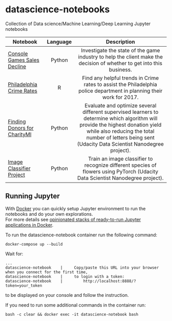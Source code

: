 # datascience-notebooks
Collection of Data science/Machine Learning/Deep Learning Jupyter notebooks

| Notebook      | Language      | Description   |
| ------------- |:-------------:|:-------------:|
| [Console Games Sales Decline](http://nbviewer.jupyter.org/github/jagin/datascience-notebooks/blob/master/notebooks/Python/console-games-sales-decline.ipynb) | Python | Investigate the state of the game industry to help the client make the decision of whether to get into this business. |
| [Philadelphia Crime Rates](http://nbviewer.jupyter.org/github/jagin/datascience-notebooks/blob/master/notebooks/R/philadelphia-crime-rates.ipynb) | R | Find any helpful trends in Crime rates to assist the Philadelphia police department in planning their work for 2017. |
| [Finding Donors for CharityMl](http://nbviewer.jupyter.org/github/jagin/datascience-notebooks/blob/master/notebooks/Python/finding-donors-charityml.ipynb) | Python | Evaluate and optimize several different supervised learners to determine which algorithm will provide the highest donation yield while also reducing the total number of letters being sent (Udacity Data Scientist Nanodegree project). |
| [Image Classifier Project](http://nbviewer.jupyter.org/github/jagin/datascience-notebooks/blob/master/notebooks/Python/image-classifier-project.ipynb) | Python | Train an image classifier to recognize different species of flowers using PyTorch (Udacity Data Scientist Nanodegree project). |

## Running Jupyter

With [Docker](https://www.docker.com/community-edition) you can quickly setup Jupyter environment to run the notebooks and do your own explorations.  
For more details see [opinionated stacks of ready-to-run Jupyter applications in Docker](https://github.com/jupyter/docker-stacks).

To run the datascience-notebook container run the following command:

```
docker-compose up --build
```

Wait for:

```
...
datascience-notebook    |     Copy/paste this URL into your browser when you connect for the first time,
datascience-notebook    |     to login with a token:
datascience-notebook    |         http://localhost:8888/?token=your_token
```

to be displayed on your console and follow the instruction.

If you need to run some additional commands in the container run:

```
bash -c clear && docker exec -it datascience-notebook bash

```